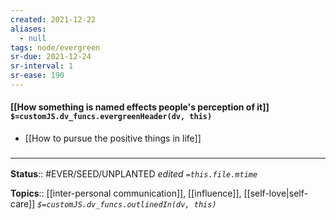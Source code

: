 ```yaml
---
created: 2021-12-22 
aliases:
  - null
tags: node/evergreen
sr-due: 2021-12-24
sr-interval: 1
sr-ease: 190
---
```


#### [[How something is named effects people's perception of it]] `$=customJS.dv_funcs.evergreenHeader(dv, this)`


- [[How to pursue the positive things in life]]
 

### <hr class="footnote"/>

**Status**:: #EVER/SEED/UNPLANTED
*edited `=this.file.mtime`*

**Topics**:: [[inter-personal communication]], [[influence]], [[self-love|self-care]]
*`$=customJS.dv_funcs.outlinedIn(dv, this)`*


